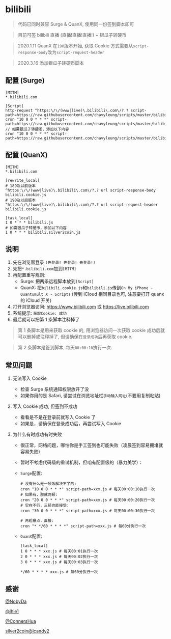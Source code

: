 # bilibili

> 代码已同时兼容 Surge & QuanX, 使用同一份签到脚本即可

> 目前可签 bilibili 直播 (直播!直播!直播!) + 银瓜子转硬币

> 2020.1.11 QuanX 在`190`版本开始, 获取 Cookie 方式需要从`script-response-body`改为`script-request-header`

> 2020.3.16 添加银瓜子转硬币脚本

## 配置 (Surge)

```properties
[MITM]
*.bilibili.com

[Script]
http-request ^https:\/\/(www|live)\.bilibili\.com\/?.? script-path=https://raw.githubusercontent.com/chavyleung/scripts/master/bilibili/bilibili.cookie.js
cron "10 0 0 * * *" script-path=https://raw.githubusercontent.com/chavyleung/scripts/master/bilibili/bilibili.js
// 如需银瓜子转硬币，添加以下内容 
cron "10 0 0 * * *" script-path=https://raw.githubusercontent.com/chavyleung/scripts/master/bilibili/bilibili.silver2coin.js
```

## 配置 (QuanX)

```properties
[MITM]
*.bilibili.com

[rewrite_local]
# 189及以前版本
^https:\/\/(www|live)\.bilibili\.com\/?.? url script-response-body bilibili.cookie.js
# 190及以后版本
^https:\/\/(www|live)\.bilibili\.com\/?.? url script-request-header bilibili.cookie.js

[task_local]
1 0 * * * bilibili.js
# 如需银瓜子转硬币，添加以下内容 
1 0 * * * bilibili.silver2coin.js
```

## 说明

1. 先在浏览器登录 `(先登录! 先登录! 先登录!)`
2. 先把`*.bilibili.com`加到`[MITM]`
3. 再配置重写规则:
   - Surge: 把两条远程脚本放到`[Script]`
   - QuanX: 把`bilibili.cookie.js`和`bilibili.js`传到`On My iPhone - Quantumult X - Scripts` (传到 iCloud 相同目录也可, 注意要打开 quanx 的 iCloud 开关)
4. 打开浏览器访问: https://www.bilibili.com 或 https://live.bilibili.com
5. 系统提示: `获取Cookie: 成功`
6. 最后就可以把第 1 条脚本注释掉了

> 第 1 条脚本是用来获取 cookie 的, 用浏览器访问一次获取 cookie 成功后就可以删掉或注释掉了, 但请确保在`登录成功`后再获取 cookie.

> 第 2 条脚本是签到脚本, 每天`00:00:10`执行一次.

## 常见问题

1. 无法写入 Cookie

   - 检查 Surge 系统通知权限放开了没
   - 如果你用的是 Safari, 请尝试在浏览地址栏`手动输入网址`(不要用复制粘贴)

2. 写入 Cookie 成功, 但签到不成功

   - 看看是不是在登录前就写入 Cookie 了
   - 如果是，请确保在登录成功后，再尝试写入 Cookie

3. 为什么有时成功有时失败

   - 很正常，网络问题，哪怕你是手工签到也可能失败（凌晨签到容易拥堵就容易失败）
   - 暂时不考虑代码级的重试机制，但咱有配置级的（暴力美学）：

   - `Surge`配置:

     ```properties
     # 没有什么是一顿饭解决不了的:
     cron "10 0 0 * * *" script-path=xxx.js # 每天00:00:10执行一次
     # 如果有，那就两顿:
     cron "20 0 0 * * *" script-path=xxx.js # 每天00:00:20执行一次
     # 实在不行，三顿也能接受:
     cron "30 0 0 * * *" script-path=xxx.js # 每天00:00:30执行一次

     # 再粗暴点，直接:
     cron "* */60 * * * *" script-path=xxx.js # 每60分执行一次
     ```

   - `QuanX`配置:

     ```properties
     [task_local]
     1 0 * * * xxx.js # 每天00:01执行一次
     2 0 * * * xxx.js # 每天00:02执行一次
     3 0 * * * xxx.js # 每天00:03执行一次

     */60 * * * * xxx.js # 每60分执行一次
     ```

## 感谢

[@NobyDa](https://github.com/NobyDa)

[@lhie1](https://github.com/lhie1)

[@ConnersHua](https://github.com/ConnersHua)

[silver2coin@lcandy2](https://github.com/lcandy2)
